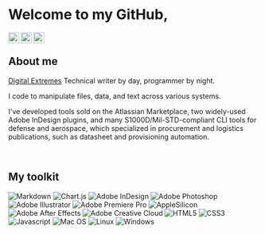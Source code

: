 # Welcome to my GitHub,

<a href="https://www.youtube.com/@hectorbarquero1690/featured">
  <img align="left" alt="Hector Barquero - Youtube" width="22px" src="https://cdn.jsdelivr.net/npm/simple-icons@v3/icons/youtube.svg"/>
</a>
<a href="https://www.linkedin.com/in/hectorbarquero/">
  <img align="left" alt="Hector Barquero - LinkedIn" width="22px" src="https://cdn.jsdelivr.net/npm/simple-icons@v3/icons/linkedin.svg"/>
</a>
<a href="https://www.artstation.com/hectorbarquero">
  <img align="left" alt="Hector Barquero - Artstation" width="22px" src="https://cdn.jsdelivr.net/npm/simple-icons@v3/icons/artstation.svg"/>
</a>
<br />

## About me
[Digital Extremes](https://www.digitalextremes.com/) Technical writer by day, programmer by night.

I code to manipulate files, data, and text across various systems. 

I've developed tools sold on the Atlassian Marketplace, two widely-used Adobe InDesign plugins, and many S1000D/Mil-STD-compliant CLI tools for defense and aerospace, which specialized in procurement and logistics publications, such as datasheet and provisioning automation.

<br />


## My toolkit

![Markdown](https://img.shields.io/badge/markdown-%23000000.svg?style=for-the-badge&logo=markdown&logoColor=white) 
![Chart.js](https://img.shields.io/badge/chart.js-F5788D.svg?style=for-the-badge&logo=chart.js&logoColor=white) 
![Adobe InDesign](https://img.shields.io/badge/Adobe%20InDesign-49021F?style=for-the-badge&logo=adobeindesign&logoColor=white) 
![Adobe Photoshop](https://img.shields.io/badge/adobephotoshop-%2331A8FF.svg?style=for-the-badge&logo=adobephotoshop&logoColor=white) 
![Adobe Illustrator](https://img.shields.io/badge/adobeillustrator-%23FF9A00.svg?style=for-the-badge&logo=adobeillustrator&logoColor=white) 
![Adobe Premiere Pro](https://img.shields.io/badge/Adobe%20Premiere%20Pro-9999FF.svg?style=for-the-badge&logo=Adobe%20Premiere%20Pro&logoColor=white) 
![AppleSilicon](https://img.shields.io/badge/apple%20silicon-333333?style=for-the-badge&logo=apple&logoColor=white)
![Adobe After Effects](https://img.shields.io/badge/Adobe%20after%20affects-CF96FD?style=for-the-badge&logo=Adobe%20after%20effects&logoColor=393665)
![Adobe Creative Cloud](https://img.shields.io/badge/Adobe%20Creative%20Cloud-DA1F26?style=for-the-badge&logo=Adobe%20Creative%20Cloud&logoColor=white)
![HTML5](https://img.shields.io/badge/HTML5-E34F26?style=for-the-badge&logo=html5&logoColor=white)
![CSS3](https://img.shields.io/badge/CSS3-1572B6?style=for-the-badge&logo=css3&logoColor=white)
![Javascript](https://img.shields.io/badge/JavaScript-323330?style=for-the-badge&logo=javascript&logoColor=F7DF1E)
![Mac OS](https://img.shields.io/badge/mac%20os-000000?style=for-the-badge&logo=apple&logoColor=white)
![Linux](https://img.shields.io/badge/Linux-FCC624?style=for-the-badge&logo=linux&logoColor=black)
![Windows](https://img.shields.io/badge/Windows-0078D6?style=for-the-badge&logo=windows&logoColor=white)
